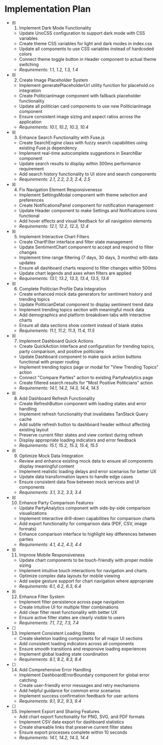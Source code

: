 # Implementation Plan

- [x] 1. Implement Dark Mode Functionality

  - Update UnoCSS configuration to support dark mode with CSS variables
  - Create theme CSS variables for light and dark modes in index.css
  - Update all components to use CSS variables instead of hardcoded colors
  - Connect theme toggle button in Header component to actual theme switching
  - _Requirements: 1.1, 1.2, 1.3, 1.4_

- [x] 2. Create Image Placeholder System

  - Implement generatePlaceholderUrl utility function for placehold.co integration
  - Create PoliticianImage component with fallback placeholder functionality
  - Update all politician card components to use new PoliticianImage component
  - Ensure consistent image sizing and aspect ratios across the application
  - _Requirements: 10.1, 10.2, 10.3, 10.4_

- [x] 3. Enhance Search Functionality with Fuse.js

  - Create SearchEngine class with fuzzy search capabilities using existing Fuse.js dependency
  - Implement real-time autocomplete suggestions in SearchBar component
  - Update search results to display within 300ms performance requirement
  - Add search history functionality to UI store and search components
  - _Requirements: 2.1, 2.2, 2.3, 2.4, 2.5_

- [x] 4. Fix Navigation Element Responsivenessx

  - Implement SettingsModal component with theme selection and preferences
  - Create NotificationsPanel component for notification management
  - Update Header component to make Settings and Notifications icons functional
  - Add hover effects and visual feedback for all navigation elements
  - _Requirements: 12.1, 12.2, 12.3, 12.4_

- [x] 5. Implement Interactive Chart Filters

  - Create ChartFilter interface and filter state management
  - Update SentimentChart component to accept and respond to filter changes
  - Implement time range filtering (7 days, 30 days, 3 months) with data updates
  - Ensure all dashboard charts respond to filter changes within 500ms
  - Update chart legends and axes when filters are applied
  - _Requirements: 13.1, 13.2, 13.3, 13.4, 13.5, 13.6_

- [x] 6. Complete Politician Profile Data Integration

  - Create enhanced mock data generators for sentiment history and trending topics
  - Update PoliticianDetail component to display sentiment trend data
  - Implement trending topics section with meaningful mock data
  - Add demographics and platform breakdown tabs with interactive charts
  - Ensure all data sections show content instead of blank states
  - _Requirements: 11.1, 11.2, 11.3, 11.4, 11.5_

- [x] 7. Implement Dashboard Quick Actions

  - Create QuickAction interface and configuration for trending topics, party comparison, and positive politicians
  - Update Dashboard component to make quick action buttons functional with proper routing
  - Implement trending topics page or modal for "View Trending Topics" action
  - Connect "Compare Parties" action to existing PartyAnalytics page
  - Create filtered search results for "Most Positive Politicians" action
  - _Requirements: 14.1, 14.2, 14.3, 14.4, 14.5_

- [x] 8. Add Dashboard Refresh Functionality

  - Create RefreshButton component with loading states and error handling
  - Implement refresh functionality that invalidates TanStack Query cache
  - Add subtle refresh button to dashboard header without affecting existing layout
  - Preserve current filter states and view context during refresh
  - Display appropriate loading indicators and error feedback
  - _Requirements: 15.1, 15.2, 15.3, 15.4, 15.5_

- [x] 9. Optimize Mock Data Integration

  - Review and enhance existing mock data to ensure all components display meaningful content
  - Implement realistic loading delays and error scenarios for better UX
  - Update data transformation layers to handle edge cases
  - Ensure consistent data flow between mock services and UI components
  - _Requirements: 3.1, 3.2, 3.3, 3.4_

- [x] 10. Enhance Party Comparison Features

  - Update PartyAnalytics component with side-by-side comparison visualizations
  - Implement interactive drill-down capabilities for comparison charts
  - Add export functionality for comparison data (PDF, CSV, image formats)
  - Enhance comparison interface to highlight key differences between parties
  - _Requirements: 4.1, 4.2, 4.3, 4.4_

- [x] 11. Improve Mobile Responsiveness

  - Update chart components to be touch-friendly with proper mobile sizing
  - Implement intuitive touch interactions for navigation and charts
  - Optimize complex data layouts for mobile viewing
  - Add swipe gesture support for chart navigation where appropriate
  - _Requirements: 6.1, 6.2, 6.3, 6.4_

- [x] 12. Enhance Filter System

  - Implement filter persistence across page navigation
  - Create intuitive UI for multiple filter combinations
  - Add clear filter reset functionality with better UX
  - Ensure active filter states are clearly visible to users
  - _Requirements: 7.1, 7.2, 7.3, 7.4_

- [ ] 13. Implement Consistent Loading States

  - Create skeleton loading components for all major UI sections
  - Add consistent loading indicators across all components
  - Ensure smooth transitions and responsive loading experiences
  - Implement global loading state coordination
  - _Requirements: 8.1, 8.2, 8.3, 8.4_

- [ ] 14. Add Comprehensive Error Handling

  - Implement DashboardErrorBoundary component for global error catching
  - Create user-friendly error messages and retry mechanisms
  - Add helpful guidance for common error scenarios
  - Implement success confirmation feedback for user actions
  - _Requirements: 9.1, 9.2, 9.3, 9.4_

- [ ] 15. Implement Export and Sharing Features
  - Add chart export functionality for PNG, SVG, and PDF formats
  - Implement CSV data export for dashboard statistics
  - Create shareable links that preserve current filter states
  - Ensure export processes complete within 10 seconds
  - _Requirements: 14.1, 14.2, 14.3, 14.4_
